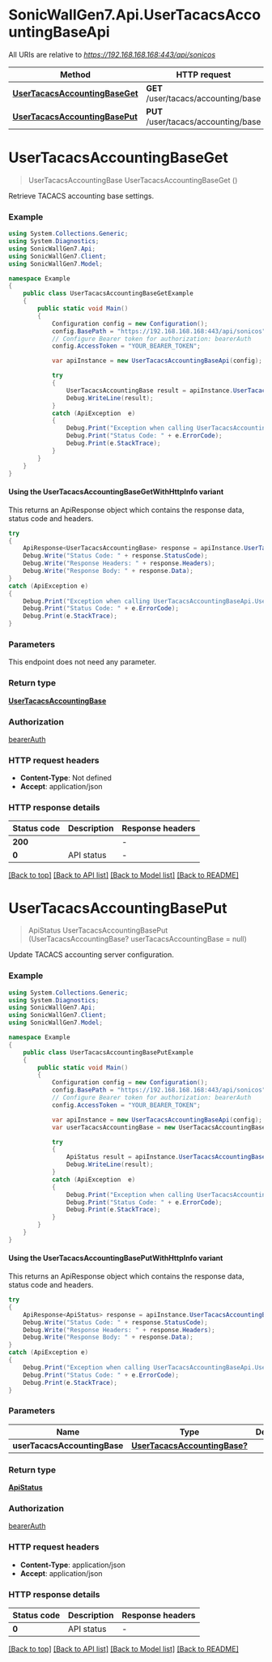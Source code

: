 # SonicWallGen7.Api.UserTacacsAccountingBaseApi

All URIs are relative to *https://192.168.168.168:443/api/sonicos*

| Method | HTTP request | Description |
|--------|--------------|-------------|
| [**UserTacacsAccountingBaseGet**](UserTacacsAccountingBaseApi.md#usertacacsaccountingbaseget) | **GET** /user/tacacs/accounting/base |  |
| [**UserTacacsAccountingBasePut**](UserTacacsAccountingBaseApi.md#usertacacsaccountingbaseput) | **PUT** /user/tacacs/accounting/base |  |

<a id="usertacacsaccountingbaseget"></a>
# **UserTacacsAccountingBaseGet**
> UserTacacsAccountingBase UserTacacsAccountingBaseGet ()



Retrieve TACACS accounting base settings.

### Example
```csharp
using System.Collections.Generic;
using System.Diagnostics;
using SonicWallGen7.Api;
using SonicWallGen7.Client;
using SonicWallGen7.Model;

namespace Example
{
    public class UserTacacsAccountingBaseGetExample
    {
        public static void Main()
        {
            Configuration config = new Configuration();
            config.BasePath = "https://192.168.168.168:443/api/sonicos";
            // Configure Bearer token for authorization: bearerAuth
            config.AccessToken = "YOUR_BEARER_TOKEN";

            var apiInstance = new UserTacacsAccountingBaseApi(config);

            try
            {
                UserTacacsAccountingBase result = apiInstance.UserTacacsAccountingBaseGet();
                Debug.WriteLine(result);
            }
            catch (ApiException  e)
            {
                Debug.Print("Exception when calling UserTacacsAccountingBaseApi.UserTacacsAccountingBaseGet: " + e.Message);
                Debug.Print("Status Code: " + e.ErrorCode);
                Debug.Print(e.StackTrace);
            }
        }
    }
}
```

#### Using the UserTacacsAccountingBaseGetWithHttpInfo variant
This returns an ApiResponse object which contains the response data, status code and headers.

```csharp
try
{
    ApiResponse<UserTacacsAccountingBase> response = apiInstance.UserTacacsAccountingBaseGetWithHttpInfo();
    Debug.Write("Status Code: " + response.StatusCode);
    Debug.Write("Response Headers: " + response.Headers);
    Debug.Write("Response Body: " + response.Data);
}
catch (ApiException e)
{
    Debug.Print("Exception when calling UserTacacsAccountingBaseApi.UserTacacsAccountingBaseGetWithHttpInfo: " + e.Message);
    Debug.Print("Status Code: " + e.ErrorCode);
    Debug.Print(e.StackTrace);
}
```

### Parameters
This endpoint does not need any parameter.
### Return type

[**UserTacacsAccountingBase**](UserTacacsAccountingBase.md)

### Authorization

[bearerAuth](../README.md#bearerAuth)

### HTTP request headers

 - **Content-Type**: Not defined
 - **Accept**: application/json


### HTTP response details
| Status code | Description | Response headers |
|-------------|-------------|------------------|
| **200** |  |  -  |
| **0** | API status |  -  |

[[Back to top]](#) [[Back to API list]](../README.md#documentation-for-api-endpoints) [[Back to Model list]](../README.md#documentation-for-models) [[Back to README]](../README.md)

<a id="usertacacsaccountingbaseput"></a>
# **UserTacacsAccountingBasePut**
> ApiStatus UserTacacsAccountingBasePut (UserTacacsAccountingBase? userTacacsAccountingBase = null)



Update TACACS accounting server configuration.

### Example
```csharp
using System.Collections.Generic;
using System.Diagnostics;
using SonicWallGen7.Api;
using SonicWallGen7.Client;
using SonicWallGen7.Model;

namespace Example
{
    public class UserTacacsAccountingBasePutExample
    {
        public static void Main()
        {
            Configuration config = new Configuration();
            config.BasePath = "https://192.168.168.168:443/api/sonicos";
            // Configure Bearer token for authorization: bearerAuth
            config.AccessToken = "YOUR_BEARER_TOKEN";

            var apiInstance = new UserTacacsAccountingBaseApi(config);
            var userTacacsAccountingBase = new UserTacacsAccountingBase?(); // UserTacacsAccountingBase? |  (optional) 

            try
            {
                ApiStatus result = apiInstance.UserTacacsAccountingBasePut(userTacacsAccountingBase);
                Debug.WriteLine(result);
            }
            catch (ApiException  e)
            {
                Debug.Print("Exception when calling UserTacacsAccountingBaseApi.UserTacacsAccountingBasePut: " + e.Message);
                Debug.Print("Status Code: " + e.ErrorCode);
                Debug.Print(e.StackTrace);
            }
        }
    }
}
```

#### Using the UserTacacsAccountingBasePutWithHttpInfo variant
This returns an ApiResponse object which contains the response data, status code and headers.

```csharp
try
{
    ApiResponse<ApiStatus> response = apiInstance.UserTacacsAccountingBasePutWithHttpInfo(userTacacsAccountingBase);
    Debug.Write("Status Code: " + response.StatusCode);
    Debug.Write("Response Headers: " + response.Headers);
    Debug.Write("Response Body: " + response.Data);
}
catch (ApiException e)
{
    Debug.Print("Exception when calling UserTacacsAccountingBaseApi.UserTacacsAccountingBasePutWithHttpInfo: " + e.Message);
    Debug.Print("Status Code: " + e.ErrorCode);
    Debug.Print(e.StackTrace);
}
```

### Parameters

| Name | Type | Description | Notes |
|------|------|-------------|-------|
| **userTacacsAccountingBase** | [**UserTacacsAccountingBase?**](UserTacacsAccountingBase?.md) |  | [optional]  |

### Return type

[**ApiStatus**](ApiStatus.md)

### Authorization

[bearerAuth](../README.md#bearerAuth)

### HTTP request headers

 - **Content-Type**: application/json
 - **Accept**: application/json


### HTTP response details
| Status code | Description | Response headers |
|-------------|-------------|------------------|
| **0** | API status |  -  |

[[Back to top]](#) [[Back to API list]](../README.md#documentation-for-api-endpoints) [[Back to Model list]](../README.md#documentation-for-models) [[Back to README]](../README.md)

